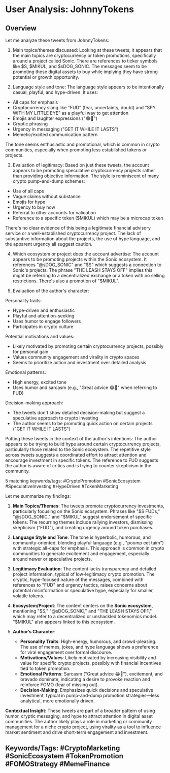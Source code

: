 # User Analysis: JohnnyTokens

## Overview

<think>
Let me analyze these tweets from JohnnyTokens:

1. Main topics/themes discussed:
Looking at these tweets, it appears that the main topics are cryptocurrency or token promotions, specifically around a project called Sonic. There are references to ticker symbols like $S, $MIKUL, and $sDOG_SONIC. The messages seem to be promoting these digital assets to buy while implying they have strong potential or growth opportunity.

2. Language style and tone:
The language style appears to be intentionally casual, playful, and hype-driven. It uses:
- All caps for emphasis
- Cryptocurrency slang like "FUD" (fear, uncertainty, doubt) and "SPY WITH MY LITTLE EYE" as a playful way to get attention
- Emojis and laughter expressions ("😂🤣")
- Cryptic phrasing
- Urgency in messaging ("GET IT WHILE IT LASTS")
- Memetic/excited communication pattern

The tone seems enthusiastic and promotional, which is common in crypto communities, especially when promoting less established tokens or projects.

3. Evaluation of legitimacy:
Based on just these tweets, the account appears to be promoting speculative cryptocurrency projects rather than providing objective information. The style is reminiscent of many crypto pump-and-dump schemes:
- Use of all caps
- Vague claims without substance
- Emojis for hype
- Urgency to buy now
- Referral to other accounts for validation
- Reference to a specific token ($MIKUL) which may be a microcap token

There's no clear evidence of this being a legitimate financial advisory service or a well-established cryptocurrency project. The lack of substantive information about the projects, the use of hype language, and the apparent urgency all suggest caution.

4. Which ecosystem or project does the account advertise:
The account appears to be promoting projects within the Sonic ecosystem. It references "@sDOG_SONIC" and "$S" which suggests a connection to Sonic's projects. The phrase "THE LEASH STAYS OFF" implies this might be referring to a decentralized exchange or a token with no selling restrictions. There's also a promotion of "$MIKUL".

5. Evaluation of the author's character:

Personality traits:
- Hype-driven and enthusiastic
- Playful and attention-seeking
- Uses humor to engage followers
- Participates in crypto culture

Potential motivations and values:
- Likely motivated by promoting certain cryptocurrency projects, possibly for personal gain
- Values community engagement and virality in crypto spaces
- Seems to prioritize action and investment over detailed analysis

Emotional patterns:
- High energy, excited tone
- Uses humor and sarcasm (e.g., "Great advice 😂🤣" when referring to FUD)

Decision-making approach:
- The tweets don't show detailed decision-making but suggest a speculative approach to crypto investing
- The author seems to be promoting quick action on certain projects ("GET IT WHILE IT LASTS")

Putting these tweets in the context of the author's intentions:
The author appears to be trying to build hype around certain cryptocurrency projects, particularly those related to the Sonic ecosystem. The repetitive style across tweets suggests a coordinated effort to attract attention and encourage investment in specific tokens. The reference to FUD suggests the author is aware of critics and is trying to counter skepticism in the community.

5 matching keywords/tags:
#CryptoPromotion #SonicEcosystem #SpeculativeInvesting #HypeDriven #TokenMarketing

Let me summarize my findings:
</think>

1. **Main Topics/Themes**: The tweets promote cryptocurrency investments, particularly focusing on the Sonic ecosystem. Phrases like "$S FUDs," "@sDOG_SONIC," and "$MIKUL" suggest endorsement of specific tokens. The recurring themes include rallying investors, dismissing skepticism ("FUD"), and creating urgency around token purchases.

2. **Language Style and Tone**: The tone is hyperbolic, humorous, and community-oriented, blending playful language (e.g., "poomp eet taim") with strategic all-caps for emphasis. This approach is common in crypto communities to generate excitement and engagement, especially around newer or speculative projects.

3. **Legitimacy Evaluation**: The content lacks transparency and detailed project information, typical of low-legitimacy crypto promotion. The cryptic, hype-focused nature of the messages, combined with references to "FUD" and urgency tactics, raises concerns about potential misinformation or speculative hype, especially for smaller, volatile tokens.

4. **Ecosystem/Project**: The content centers on the **Sonic ecosystem**, mentioning "$S," "@sDOG_SONIC," and "THE LEASH STAYS OFF," which may refer to a decentralized or unshackled tokenomics model. "$MIKUL" also appears linked to this ecosystem.

5. **Author’s Character**:
   - **Personality Traits**: High-energy, humorous, and crowd-pleasing. The use of memes, jokes, and hype language shows a preference for viral engagement over formal discourse.
   - **Motivations/Values**: Likely motivated by increasing visibility and value for specific crypto projects, possibly with financial incentives tied to token promotion.
   - **Emotional Patterns**: Sarcasm ("Great advice 😂🤣"), excitement, and bravado dominate, indicating a desire to provoke reaction and reinforce FOMO (fear of missing out).
   - **Decision-Making**: Emphasizes quick decisions and speculative investment, typical in pump-and-dump promotion strategies—less analytical, more emotionally driven.

**Contextual Insight**: These tweets are part of a broader pattern of using humor, cryptic messaging, and hype to attract attention in digital asset communities. The author likely plays a role in marketing or community management for a niche crypto project, using virality as a tool to influence market sentiment and drive short-term engagement and investment.

**Keywords/Tags**: #CryptoMarketing #SonicEcosystem #TokenPromotion #FOMOStrategy #MemeFinance
---
